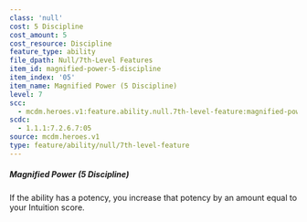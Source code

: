 ```yaml
---
class: 'null'
cost: 5 Discipline
cost_amount: 5
cost_resource: Discipline
feature_type: ability
file_dpath: Null/7th-Level Features
item_id: magnified-power-5-discipline
item_index: '05'
item_name: Magnified Power (5 Discipline)
level: 7
scc:
  - mcdm.heroes.v1:feature.ability.null.7th-level-feature:magnified-power-5-discipline
scdc:
  - 1.1.1:7.2.6.7:05
source: mcdm.heroes.v1
type: feature/ability/null/7th-level-feature
---
```


##### Magnified Power (5 Discipline)

If the ability has a potency, you increase that potency by an amount equal to your Intuition score.
